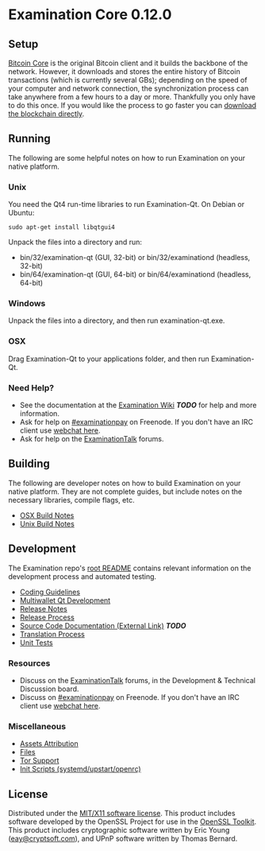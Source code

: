 Examination Core 0.12.0
=====================

Setup
---------------------
[Bitcoin Core](http://bitcoin.org/en/download) is the original Bitcoin client and it builds the backbone of the network. However, it downloads and stores the entire history of Bitcoin transactions (which is currently several GBs); depending on the speed of your computer and network connection, the synchronization process can take anywhere from a few hours to a day or more. Thankfully you only have to do this once. If you would like the process to go faster you can [download the blockchain directly](bootstrap.md).

Running
---------------------
The following are some helpful notes on how to run Examination on your native platform.

### Unix

You need the Qt4 run-time libraries to run Examination-Qt. On Debian or Ubuntu:

	sudo apt-get install libqtgui4

Unpack the files into a directory and run:

- bin/32/examination-qt (GUI, 32-bit) or bin/32/examinationd (headless, 32-bit)
- bin/64/examination-qt (GUI, 64-bit) or bin/64/examinationd (headless, 64-bit)



### Windows

Unpack the files into a directory, and then run examination-qt.exe.

### OSX

Drag Examination-Qt to your applications folder, and then run Examination-Qt.

### Need Help?

* See the documentation at the [Examination Wiki](https://en.bitcoin.it/wiki/Main_Page) ***TODO***
for help and more information.
* Ask for help on [#examinationpay](http://webchat.freenode.net?channels=examinationpay) on Freenode. If you don't have an IRC client use [webchat here](http://webchat.freenode.net?channels=examinationpay).
* Ask for help on the [ExaminationTalk](https://examinationtalk.org/) forums.

Building
---------------------
The following are developer notes on how to build Examination on your native platform. They are not complete guides, but include notes on the necessary libraries, compile flags, etc.

- [OSX Build Notes](build-osx.md)
- [Unix Build Notes](build-unix.md)

Development
---------------------
The Examination repo's [root README](https://github.com/examination/examination/blob/master/README.md) contains relevant information on the development process and automated testing.

- [Coding Guidelines](coding.md)
- [Multiwallet Qt Development](multiwallet-qt.md)
- [Release Notes](release-notes.md)
- [Release Process](release-process.md)
- [Source Code Documentation (External Link)](https://dev.visucore.com/bitcoin/doxygen/) ***TODO***
- [Translation Process](translation_process.md)
- [Unit Tests](unit-tests.md)

### Resources
* Discuss on the [ExaminationTalk](https://examinationtalk.org/) forums, in the Development & Technical Discussion board.
* Discuss on [#examinationpay](http://webchat.freenode.net/?channels=examinationpay) on Freenode. If you don't have an IRC client use [webchat here](http://webchat.freenode.net/?channels=examinationpay).

### Miscellaneous
- [Assets Attribution](assets-attribution.md)
- [Files](files.md)
- [Tor Support](tor.md)
- [Init Scripts (systemd/upstart/openrc)](init.md)

License
---------------------
Distributed under the [MIT/X11 software license](http://www.opensource.org/licenses/mit-license.php).
This product includes software developed by the OpenSSL Project for use in the [OpenSSL Toolkit](https://www.openssl.org/). This product includes
cryptographic software written by Eric Young ([eay@cryptsoft.com](mailto:eay@cryptsoft.com)), and UPnP software written by Thomas Bernard.
